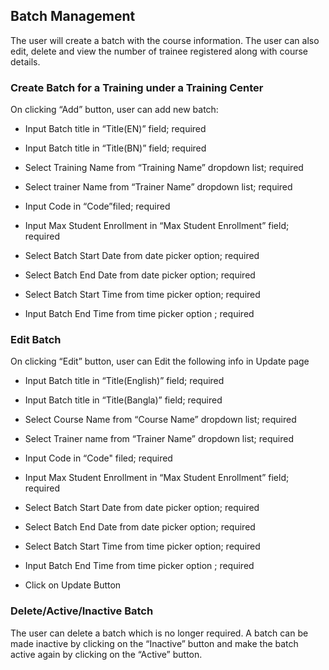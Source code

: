 ## Batch Management
The user will create a batch with the course information. The user can also edit, delete and view the number of trainee registered along with course details.



### Create Batch for a Training under a Training Center
    
On clicking “Add” button, user can add new batch:
    
-   Input Batch title in “Title(EN)” field; required
    
-   Input Batch title in “Title(BN)” field; required
    
-   Select Training Name from “Training Name” dropdown list; required
    
-   Select trainer Name from “Trainer Name” dropdown list; required
    
-   Input Code in “Code”filed; required
    
-   Input Max Student Enrollment in “Max Student Enrollment” field; required
    
-   Select Batch Start Date from date picker option; required
    
-   Select Batch End Date from date picker option; required
    
-   Select Batch Start Time from time picker option; required
    
-   Input Batch End Time from time picker option ; required
### Edit Batch
On clicking “Edit” button, user can Edit the following info in Update page

-   Input Batch title in “Title(English)” field; required
    
-   Input Batch title in “Title(Bangla)” field; required
    
-   Select Course Name from “Course Name” dropdown list; required
    
-   Select Trainer name from “Trainer Name” dropdown list; required
    
-   Input Code in “Code" filed; required
    
-   Input Max Student Enrollment in “Max Student Enrollment” field; required
    
-   Select Batch Start Date from date picker option; required
    
-   Select Batch End Date from date picker option; required
    
-   Select Batch Start Time from time picker option; required
    
-   Input Batch End Time from time picker option ; required
    
-   Click on Update Button
### Delete/Active/Inactive Batch
The user can delete a batch which is no longer required.
A batch can be made inactive by clicking on the “Inactive” button and make the batch active again by clicking on the “Active” button.

